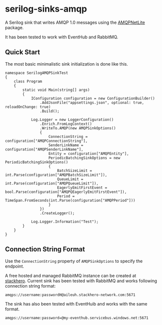 
# serilog-sinks-amqp

A Serilog sink that writes AMQP 1.0 messages using the [AMQPNetLite](https://www.nuget.org/packages/AMQPNetLite/) package. 

It has been tested to work with EventHub and RabbitMQ.

## Quick Start

The most basic minimalistic sink initialization is done like this.

```
namespace SerilogAMQPSinkTest
{
    class Program
    {
        static void Main(string[] args)
        {
            IConfiguration configuration = new ConfigurationBuilder()
                .AddJsonFile("appsettings.json", optional: true, reloadOnChange: true)
                .Build();

            Log.Logger = new LoggerConfiguration()
                .Enrich.FromLogContext()
                .WriteTo.AMQP(new AMQPSinkOptions()
                {
                    ConnectionString = configuration["AMQPConnectionString"],
                    SenderLinkName = configuration["AMQPSenderLinkName"],
                    Entity = configuration["AMQPEntity"],
                    PeriodicBatchingSinkOptions = new PeriodicBatchingSinkOptions()
                    {
                        BatchSizeLimit = int.Parse(configuration["AMQPBatchSizeLimit"]),
                        QueueLimit = int.Parse(configuration["AMQPQueueLimit"]),
                        EagerlyEmitFirstEvent = bool.Parse(configuration["AMQPQEagerlyEmitFirstEvent"]),
                        Period = TimeSpan.FromSeconds(int.Parse(configuration["AMQPPeriod"]))
                    }
                })
                .CreateLogger();
            
            Log.Logger.Information("Test");
        }
    }
}
```
## Connection String Format

Use the `ConnectionString` property of `AMQPSinkOptions` to specify the endpoint.

A free hosted and managed RabbitMQ instance can be created at [stackhero](https://www.stackhero.io). Current sink has been tested with RabbitMQ and works following connection string format:
```
amqps://username:passwordH@aileuh.stackhero-network.com:5671
```
The sink has also been tested with EventHuib and works with the same format.

`amqps://username:password=@my-eventhub.servicebus.windows.net:5671`


